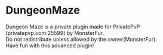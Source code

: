 DungeonMaze
===========

Dungeon Maze is a private plugin made for PrivatePvP (privatepvp.com:25599) by MonsterFur.<br />
Do not redistribute unless allowed by the owner(MonsterFur).<br />
Have fun with this advanced plugin!<br />

